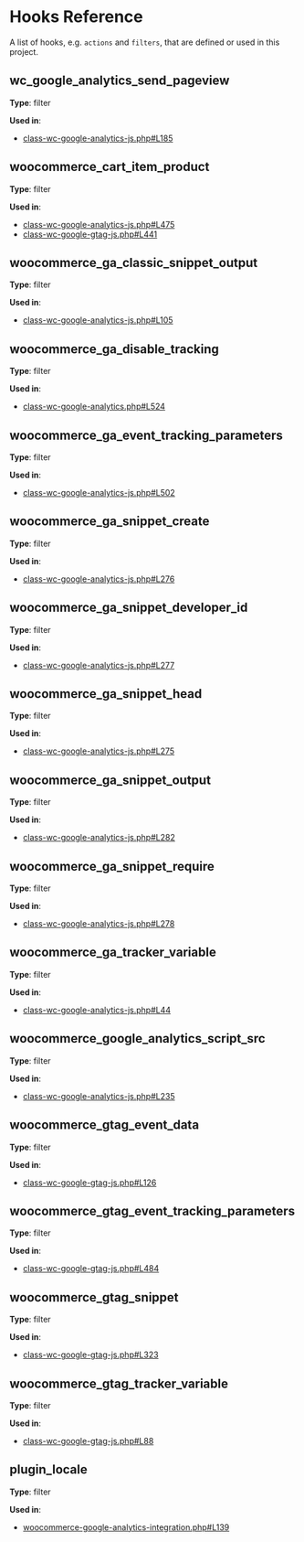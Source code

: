 # Hooks Reference

A list of hooks, e.g. `actions` and `filters`, that are defined or used in this project.

## wc_google_analytics_send_pageview

**Type**: filter

**Used in**:

- [class-wc-google-analytics-js.php#L185](https://github.com/woocommerce/woocommerce-google-analytics-integration/blob/97b8cf99a55754ac5a67821a911d14ef3a76944c/includes/class-wc-google-analytics-js.php#L185)

## woocommerce_cart_item_product

**Type**: filter

**Used in**:

- [class-wc-google-analytics-js.php#L475](https://github.com/woocommerce/woocommerce-google-analytics-integration/blob/97b8cf99a55754ac5a67821a911d14ef3a76944c/includes/class-wc-google-analytics-js.php#L475)
- [class-wc-google-gtag-js.php#L441](https://github.com/woocommerce/woocommerce-google-analytics-integration/blob/97b8cf99a55754ac5a67821a911d14ef3a76944c/includes/class-wc-google-gtag-js.php#L441)

## woocommerce_ga_classic_snippet_output

**Type**: filter

**Used in**:

- [class-wc-google-analytics-js.php#L105](https://github.com/woocommerce/woocommerce-google-analytics-integration/blob/97b8cf99a55754ac5a67821a911d14ef3a76944c/includes/class-wc-google-analytics-js.php#L105)

## woocommerce_ga_disable_tracking

**Type**: filter

**Used in**:

- [class-wc-google-analytics.php#L524](https://github.com/woocommerce/woocommerce-google-analytics-integration/blob/97b8cf99a55754ac5a67821a911d14ef3a76944c/includes/class-wc-google-analytics.php#L524)

## woocommerce_ga_event_tracking_parameters

**Type**: filter

**Used in**:

- [class-wc-google-analytics-js.php#L502](https://github.com/woocommerce/woocommerce-google-analytics-integration/blob/97b8cf99a55754ac5a67821a911d14ef3a76944c/includes/class-wc-google-analytics-js.php#L502)

## woocommerce_ga_snippet_create

**Type**: filter

**Used in**:

- [class-wc-google-analytics-js.php#L276](https://github.com/woocommerce/woocommerce-google-analytics-integration/blob/97b8cf99a55754ac5a67821a911d14ef3a76944c/includes/class-wc-google-analytics-js.php#L276)

## woocommerce_ga_snippet_developer_id

**Type**: filter

**Used in**:

- [class-wc-google-analytics-js.php#L277](https://github.com/woocommerce/woocommerce-google-analytics-integration/blob/97b8cf99a55754ac5a67821a911d14ef3a76944c/includes/class-wc-google-analytics-js.php#L277)

## woocommerce_ga_snippet_head

**Type**: filter

**Used in**:

- [class-wc-google-analytics-js.php#L275](https://github.com/woocommerce/woocommerce-google-analytics-integration/blob/97b8cf99a55754ac5a67821a911d14ef3a76944c/includes/class-wc-google-analytics-js.php#L275)

## woocommerce_ga_snippet_output

**Type**: filter

**Used in**:

- [class-wc-google-analytics-js.php#L282](https://github.com/woocommerce/woocommerce-google-analytics-integration/blob/97b8cf99a55754ac5a67821a911d14ef3a76944c/includes/class-wc-google-analytics-js.php#L282)

## woocommerce_ga_snippet_require

**Type**: filter

**Used in**:

- [class-wc-google-analytics-js.php#L278](https://github.com/woocommerce/woocommerce-google-analytics-integration/blob/97b8cf99a55754ac5a67821a911d14ef3a76944c/includes/class-wc-google-analytics-js.php#L278)

## woocommerce_ga_tracker_variable

**Type**: filter

**Used in**:

- [class-wc-google-analytics-js.php#L44](https://github.com/woocommerce/woocommerce-google-analytics-integration/blob/97b8cf99a55754ac5a67821a911d14ef3a76944c/includes/class-wc-google-analytics-js.php#L44)

## woocommerce_google_analytics_script_src

**Type**: filter

**Used in**:

- [class-wc-google-analytics-js.php#L235](https://github.com/woocommerce/woocommerce-google-analytics-integration/blob/97b8cf99a55754ac5a67821a911d14ef3a76944c/includes/class-wc-google-analytics-js.php#L235)

## woocommerce_gtag_event_data

**Type**: filter

**Used in**:

- [class-wc-google-gtag-js.php#L126](https://github.com/woocommerce/woocommerce-google-analytics-integration/blob/97b8cf99a55754ac5a67821a911d14ef3a76944c/includes/class-wc-google-gtag-js.php#L126)

## woocommerce_gtag_event_tracking_parameters

**Type**: filter

**Used in**:

- [class-wc-google-gtag-js.php#L484](https://github.com/woocommerce/woocommerce-google-analytics-integration/blob/97b8cf99a55754ac5a67821a911d14ef3a76944c/includes/class-wc-google-gtag-js.php#L484)

## woocommerce_gtag_snippet

**Type**: filter

**Used in**:

- [class-wc-google-gtag-js.php#L323](https://github.com/woocommerce/woocommerce-google-analytics-integration/blob/97b8cf99a55754ac5a67821a911d14ef3a76944c/includes/class-wc-google-gtag-js.php#L323)

## woocommerce_gtag_tracker_variable

**Type**: filter

**Used in**:

- [class-wc-google-gtag-js.php#L88](https://github.com/woocommerce/woocommerce-google-analytics-integration/blob/97b8cf99a55754ac5a67821a911d14ef3a76944c/includes/class-wc-google-gtag-js.php#L88)

## plugin_locale

**Type**: filter

**Used in**:

- [woocommerce-google-analytics-integration.php#L139](https://github.com/woocommerce/woocommerce-google-analytics-integration/blob/97b8cf99a55754ac5a67821a911d14ef3a76944c/woocommerce-google-analytics-integration.php#L139)

